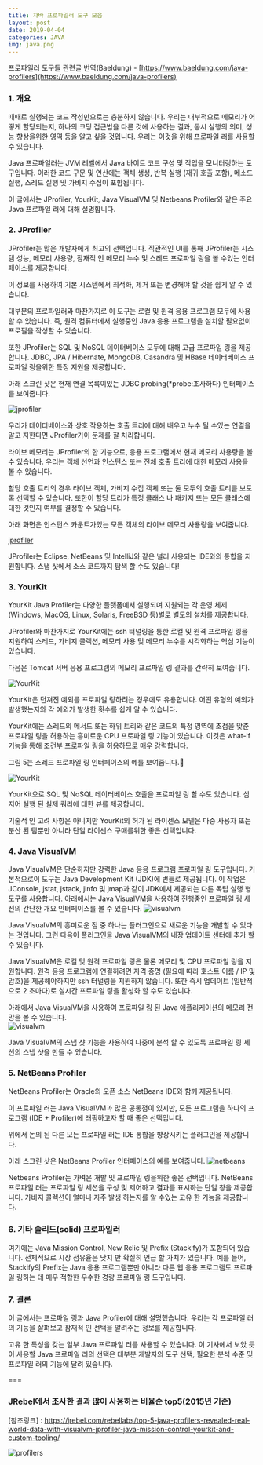 ```yaml
---
title: 자바 프로파일러 도구 모음
layout: post
date: 2019-04-04
categories: JAVA
img: java.png
---
```


프로파일러 도구들 관련글 번역(Baeldung) - [https://www.baeldung.com/java-profilers](https://www.baeldung.com/java-profilers)

### 1. 개요
때때로 실행되는 코드 작성만으로는 충분하지 않습니다. 우리는 내부적으로 메모리가 어떻게 할당되는지, 하나의 코딩 접근법을 다른 것에 사용하는 결과, 동시 실행의 의미, 성능 향상을위한 영역 등을 알고 싶을 것입니다. 우리는 이것을 위해 프로파일 러를 사용할 수 있습니다.

Java 프로파일러는 JVM 레벨에서 Java 바이트 코드 구성 및 작업을 모니터링하는 도구입니다. 이러한 코드 구문 및 연산에는 객체 생성, 반복 실행 (재귀 호출 포함), 메소드 실행, 스레드 실행 및 가비지 수집이 포함됩니다.

이 글에서는 JProfiler, YourKit, Java VisualVM 및 Netbeans Profiler와 같은 주요 Java 프로파일 러에 대해 설명합니다.


### 2. JProfiler
JProfiler는 많은 개발자에게 최고의 선택입니다. 직관적인 UI를 통해 JProfiler는 시스템 성능, 메모리 사용량, 잠재적 인 메모리 누수 및 스레드 프로파일 링을 볼 수있는 인터페이스를 제공합니다.

이 정보를 사용하여 기본 시스템에서 최적화, 제거 또는 변경해야 할 것을 쉽게 알 수 있습니다.

대부분의 프로파일러와 마찬가지로 이 도구는 로컬 및 원격 응용 프로그램 모두에 사용할 수 있습니다. 즉, 원격 컴퓨터에서 실행중인 Java 응용 프로그램을 설치할 필요없이 프로필을 작성할 수 있습니다.

또한 JProfiler는 SQL 및 NoSQL 데이터베이스 모두에 대해 고급 프로파일 링을 제공합니다. JDBC, JPA / Hibernate, MongoDB, Casandra 및 HBase 데이터베이스 프로파일 링을위한 특정 지원을 제공합니다.

아래 스크린 샷은 현재 연결 목록이있는 JDBC probing(*probe:조사하다) 인터페이스를 보여줍니다.  

![jprofiler](https://www.baeldung.com/wp-content/uploads/2017/10/2-jprofiler-database-probing-1.png)

우리가 데이터베이스와 상호 작용하는 호출 트리에 대해 배우고 누수 될 수있는 연결을 알고 자한다면 JProfiler가이 문제를 잘 처리합니다.

라이브 메모리는 JProfiler의 한 기능으로, 응용 프로그램에서 현재 메모리 사용량을 볼 수 있습니다. 우리는 객체 선언과 인스턴스 또는 전체 호출 트리에 대한 메모리 사용을 볼 수 있습니다.

할당 호출 트리의 경우 라이브 객체, 가비지 수집 객체 또는 둘 모두의 호출 트리를 보도록 선택할 수 있습니다. 또한이 할당 트리가 특정 클래스 나 패키지 또는 모든 클래스에 대한 것인지 여부를 결정할 수 있습니다.

아래 화면은 인스턴스 카운트가있는 모든 객체의 라이브 메모리 사용량을 보여줍니다.  

[jprofiler](https://www.baeldung.com/wp-content/uploads/2017/10/3-jprofiler-live-memory.png)

JProfiler는 Eclipse, NetBeans 및 IntelliJ와 같은 널리 사용되는 IDE와의 통합을 지원합니다. 스냅 샷에서 소스 코드까지 탐색 할 수도 있습니다!  

### 3. YourKit
YourKit Java Profiler는 다양한 플랫폼에서 실행되며 지원되는 각 운영 체제 (Windows, MacOS, Linux, Solaris, FreeBSD 등)별로 별도의 설치를 제공합니다.

JProfiler와 마찬가지로 YourKit에는 ssh 터널링을 통한 로컬 및 원격 프로파일 링을 지원하여 스레드, 가비지 콜렉션, 메모리 사용 및 메모리 누수를 시각화하는 핵심 기능이 있습니다.

다음은 Tomcat 서버 응용 프로그램의 메모리 프로파일 링 결과를 간략히 보여줍니다.

![YourKit](https://www.baeldung.com/wp-content/uploads/2017/10/4-yourkit-tomcat-profiling-memory.png)

YourKit은 던져진 예외를 프로파일 링하려는 경우에도 유용합니다. 어떤 유형의 예외가 발생했는지와 각 예외가 발생한 횟수를 쉽게 알 수 있습니다.

YourKit에는 스레드의 메서드 또는 하위 트리와 같은 코드의 특정 영역에 초점을 맞춘 프로파일 링을 허용하는 흥미로운 CPU 프로파일 링 기능이 있습니다. 이것은 what-if 기능을 통해 조건부 프로파일 링을 허용하므로 매우 강력합니다.

그림 5는 스레드 프로파일 링 인터페이스의 예를 보여줍니다.  

![YourKit](https://www.baeldung.com/wp-content/uploads/2017/10/5-yourkit-threads-profiling.png)

YourKit으로 SQL 및 NoSQL 데이터베이스 호출을 프로파일 링 할 수도 있습니다. 심지어 실행 된 실제 쿼리에 대한 뷰를 제공합니다.

기술적 인 고려 사항은 아니지만 YourKit의 허가 된 라이센스 모델은 다중 사용자 또는 분산 된 팀뿐만 아니라 단일 라이센스 구매를위한 좋은 선택입니다.


### 4. Java VisualVM
Java VisualVM은 단순하지만 강력한 Java 응용 프로그램 프로파일 링 도구입니다. 기본적으로이 도구는 Java Development Kit (JDK)에 번들로 제공됩니다. 이 작업은 JConsole, jstat, jstack, jinfo 및 jmap과 같이 JDK에서 제공되는 다른 독립 실행 형 도구를 사용합니다.
아래에서는 Java VisualVM을 사용하여 진행중인 프로파일 링 세션의 간단한 개요 인터페이스를 볼 수 있습니다.
![visualvm](https://www.baeldung.com/wp-content/uploads/2017/10/6-visualvm-overview.png)

Java VisualVM의 흥미로운 점 중 하나는 플러그인으로 새로운 기능을 개발할 수 있다는 것입니다. 그런 다음이 플러그인을 Java VisualVM의 내장 업데이트 센터에 추가 할 수 있습니다.

Java VisualVM은 로컬 및 원격 프로파일 링은 물론 메모리 및 CPU 프로파일 링을 지원합니다. 원격 응용 프로그램에 연결하려면 자격 증명 (필요에 따라 호스트 이름 / IP 및 암호)을 제공해야하지만 ssh 터널링을 지원하지 않습니다. 또한 즉시 업데이트 (일반적으로 2 초마다)로 실시간 프로파일 링을 활성화 할 수도 있습니다.

아래에서 Java VisualVM을 사용하여 프로파일 링 된 Java 애플리케이션의 메모리 전망을 볼 수 있습니다.  
![visualvm](https://www.baeldung.com/wp-content/uploads/2017/10/7-visualvm-sample-memory.png)

Java VisualVM의 스냅 샷 기능을 사용하여 나중에 분석 할 수 있도록 프로파일 링 세션의 스냅 샷을 만들 수 있습니다.

### 5. NetBeans Profiler
NetBeans Profiler는 Oracle의 오픈 소스 NetBeans IDE와 함께 제공됩니다.

이 프로파일 러는 Java VisualVM과 많은 공통점이 있지만, 모든 프로그램을 하나의 프로그램 (IDE + Profiler)에 래핑하고자 할 때 좋은 선택입니다.

위에서 논의 된 다른 모든 프로파일 러는 IDE 통합을 향상시키는 플러그인을 제공합니다.

아래 스크린 샷은 NetBeans Profiler 인터페이스의 예를 보여줍니다.
![netbeans](https://www.baeldung.com/wp-content/uploads/2017/10/8-netbeans-telemetry-view.png)

Netbeans Profiler는 가벼운 개발 및 프로파일 링을위한 좋은 선택입니다. NetBeans 프로파일 러는 프로파일 링 세션을 구성 및 제어하고 결과를 표시하는 단일 창을 제공합니다. 가비지 콜렉션이 얼마나 자주 발생 하는지를 알 수있는 고유 한 기능을 제공합니다.

### 6. 기타 솔리드(solid) 프로파일러
여기에는 Java Mission Control, New Relic 및 Prefix (Stackify)가 포함되어 있습니다. 전체적으로 시장 점유율은 낮지 만 확실히 언급 할 가치가 있습니다. 예를 들어, Stackify의 Prefix는 Java 응용 프로그램뿐만 아니라 다른 웹 응용 프로그램도 프로파일 링하는 데 매우 적합한 우수한 경량 프로파일 링 도구입니다.

### 7. 결론
이 글에서는 프로파일 링과 Java Profiler에 대해 설명했습니다. 우리는 각 프로파일 러의 기능을 살펴보고 잠재적 인 선택을 알려주는 정보를 제공합니다.

고유 한 특성을 갖는 일부 Java 프로파일 러를 사용할 수 있습니다. 이 기사에서 보았 듯이 사용할 Java 프로파일 러의 선택은 대부분 개발자의 도구 선택, 필요한 분석 수준 및 프로파일 러의 기능에 달려 있습니다.

===
### JRebel에서 조사한 결과 많이 사용하는 비율순 top5(2015년 기준)

[참조링크] : https://jrebel.com/rebellabs/top-5-java-profilers-revealed-real-world-data-with-visualvm-jprofiler-java-mission-control-yourkit-and-custom-tooling/  

![profilers](https://jrebel.com/wp-content/uploads/2015/11/figure-112-profiling-tools.jpg)
